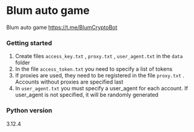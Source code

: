 # Blum auto game

Blum auto game https://t.me/BlumCryptoBot

### Getting started
 1. Create files `access_key.txt` , `proxy.txt` , `user_agent.txt` in the `data` folder
 2. In the file `access_token.txt` you need to specify a list of tokens
 3. If proxies are used, they need to be registered in the file `proxy.txt` . Accounts without proxies are specified last
 4. In `user_agent.txt` you must specify a user_agent for each account. If user_agent is not specified, it will be randomly generated


### Python version
3.12.4